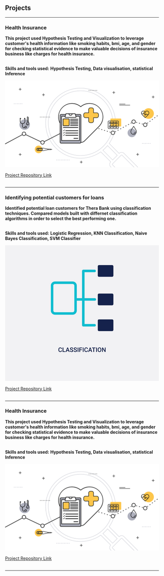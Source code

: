 
<h2>Projects</h2>

---

<h3>Health Insurance</h3>
<b>This project used Hypothesis Testing and Visualization to leverage customer's health information like smoking habits, bmi, age, and gender for checking statistical evidence to make valuable decisions of insurance business like charges for health insurance.</b>
<br><br>

<b>Skills and tools used:</b>
<b>Hypothesis Testing, Data visualisation, statistical Inference</b>
 
<img src="images/health_insurance.png?raw=true"/>

<a href="https://github.com/kapil3093/Health-Insurance">Project Repository Link</a>
<br><br>

---

<h3>Identifying potential customers for loans</h3>
<b>Identified potential loan customers for Thera Bank using classification techniques. Compared models built with differnet classification algorithms in order to select the best performing one.</b>
<br><br>

<b>Skills and tools used:</b>
<b>Logistic Regression, KNN Classification, Naive Bayes Classification, SVM Classifier</b>
 
<img src="images/classification.jpg?raw=true"/>

<a href="https://github.com/kapil3093/Identifying-potential-customers-for-loans">Project Repository Link</a>
<br><br>

---

<h3>Health Insurance</h3>
<b>This project used Hypothesis Testing and Visualization to leverage customer's health information like smoking habits, bmi, age, and gender for checking statistical evidence to make valuable decisions of insurance business like charges for health insurance.</b>
<br><br>

<b>Skills and tools used:</b>
<b>Hypothesis Testing, Data visualisation, statistical Inference</b>
 
<img src="images/health_insurance.png?raw=true"/>

<a href="https://github.com/kapil3093/Identifying-potential-customers-for-loans">Project Repository Link</a>
<br><br>



---





